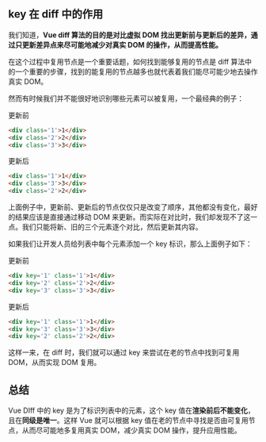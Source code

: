 ## key 在 diff 中的作用

我们知道，**Vue diff 算法的目的是对比虚拟 DOM 找出更新前与更新后的差异，通过只更新差异点来尽可能地减少对真实 DOM 的操作，从而提高性能。**

在这个过程中复用节点是一个重要话题，如何找到能够复用的节点是 diff 算法中的一个重要的步骤，找到的能复用的节点越多也就代表着我们能尽可能少地去操作真实 DOM。

然而有时候我们并不能很好地识别哪些元素可以被复用，一个最经典的例子：

更新前

```html
<div class='1'>1</div>
<div class='2'>2</div>
<div class='3'>3</div>
```

更新后

```html
<div class='1'>1</div>
<div class='3'>3</div>
<div class='2'>2</div>
```

上面例子中，更新前、更新后的节点仅仅只是改变了顺序，其他都没有变化，最好的结果应该是直接通过移动 DOM 来更新。而实际在对比时，我们却发现不了这一点。我们只能将新、旧的三个元素逐个对比，然后更新其内容。

如果我们让开发人员给列表中每个元素添加一个 key 标识，那么上面例子如下：

更新前

```html
<div key='1' class='1'>1</div>
<div key='2' class='2'>2</div>
<div key='3' class='3'>3</div>
```

更新后

```html
<div key='1' class='1'>1</div>
<div key='3' class='3'>3</div>
<div key='2' class='2'>2</div>
```

这样一来，在 diff 时，我们就可以通过 key 来尝试在老的节点中找到可复用 DOM，从而实现 DOM 复用。

## 总结

Vue DIff 中的 key 是为了标识列表中的元素，这个 key 值在**渲染前后不能变化**，且在**同级是唯一**。这样 Vue 就可以根据 key 值在老的节点中寻找是否由可复用节点，从而尽可能地多复用真实 DOM，减少真实 DOM 操作，提升应用性能。